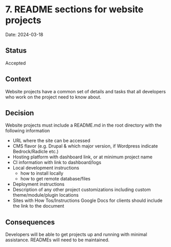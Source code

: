 # 7. README sections for website projects

Date: 2024-03-18

## Status

Accepted

## Context

Website projects have a common set of details and tasks that all
developers who work on the project need to know about.

## Decision

Website projects must include a README.md in the root directory with
the following information

- URL where the site can be accessed
- CMS flavor (e.g. Drupal & which major version, if Wordpress indicate
  Bedrock/Radicle etc.)
- Hosting platform with dashboard link, or at minimum project name
- CI information with link to dashboard/logs
- Local development instructions
  - how to install locally
  - how to get remote database/files
- Deployment instructions
- Description of any other project customizations including custom
  theme/module/plugin locations
- Sites with How Tos/Instructions Google Docs for clients should
  include the link to the document

## Consequences

Developers will be able to get projects up and running with minimal
assistance. READMEs will need to be maintained.
